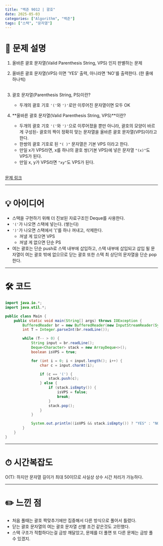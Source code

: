 ```yaml
---
title: "백준 9012 | 괄호"
date: 2025-05-03
categories: ["Algorithm", "백준"]
tags: ["스택", "문자열"]
---
```


# 📝 문제 설명  

1. 올바른 괄호 문자열(Valid Parenthesis String, VPS) 인지 판별하는 문제
2. 올바른 괄호 문자열(VPS) 이면 'YES' 출력, 아니라면 'NO'를 출력한다. (한 줄에 하나씩) <br><br>
   
3. 괄호 문자열(Parenthesis String, PS)이란?
   - 두개의 괄호 기호 `'('`와 `')'`로만 이루어진 문자열이면 모두 OK <br>
  
4. **올바른 괄호 문자열(Valid Parenthesis String, VPS)**이란?
   - 두개의 괄호 기호 `'('`와 `')'`으로 이루어졌을 뿐만 아니라, 괄호의 모양이 바르게 구성된- 괄호의 짝이 정확히 맞는 문자열을 올바른 괄호 문자열(VPS)이라고 한다.
   - 한쌍의 괄호 기호로 된 `"( )"` 문자열은 기본 VPS 이라고 한다.
   - 만일 x가 VPS라면, x를 하나의 괄호 쌍(기본 VPS)에 넣은 문자열 `"(x)"`도 VPS가 된다.
   - 만일 x, y가 VPS라면 `"xy"`도 VPS가 된다. <br><br>
  
[문제 링크](https://www.acmicpc.net/problem/9012)  

---

# 💡 아이디어  

- 스택을 구현하기 위해 더 진보된 자료구조인 Deque를 사용한다.
- `'('`가 나오면 스택에 넣는다. (쌓는다)
- `')'`가 나오면 스택에서 '('를 하나 꺼내고, 삭제한다.
  - 꺼낼 게 있으면 VPS
  - 꺼낼 게 없으면 단순 PS
- 여는 괄호는 단순 push로 스택 내부에 삽입하고, 스택 내부에 삽입되고 삽입 될 문자열이 여는 괄호 밖에 없으므로 닫는 괄호 또한 스택 최 상단의 문자열을 단순 pop한다.  

---

# 🛠 코드

```java
import java.io.*;
import java.util.*;

public class Main {
    public static void main(String[] args) throws IOException {
        BufferedReader br = new BufferedReader(new InputStreamReader(System.in));
        int T = Integer.parseInt(br.readLine());

        while (T-- > 0) {
            String input = br.readLine();
            Deque<Character> stack = new ArrayDeque<>();
            boolean isVPS = true;

            for (int i = 0; i < input.length(); i++) {
                char c = input.charAt(i);

                if (c == '(') {
                    stack.push(c);
                } else {
                    if (stack.isEmpty()) {
                        isVPS = false;
                        break;
                    }
                    stack.pop();
                }
            }

            System.out.println((isVPS && stack.isEmpty()) ? "YES" : "NO");
        }
    }
}
```  

---

# ⏱ 시간복잡도
O(T): 하지만 문자열 길이가 최대 50이므로 사실상 상수 시간 처리가 가능하다.  

---

# ✏️ 느낀 점

- 처음 풀때는 괄호 짝맞추기에만 집중해서 다른 방식으로 풀어서 틀렸다.
- 닫는 괄호 문자열의 여는 괄호 문자열 선별 조건 같은것도 고민했다.
- 스택 구조가 적합하다는걸 금방 깨달았고, 문제를 더 풀면 또 다른 문제는 금방 풀 수 있겠지.
